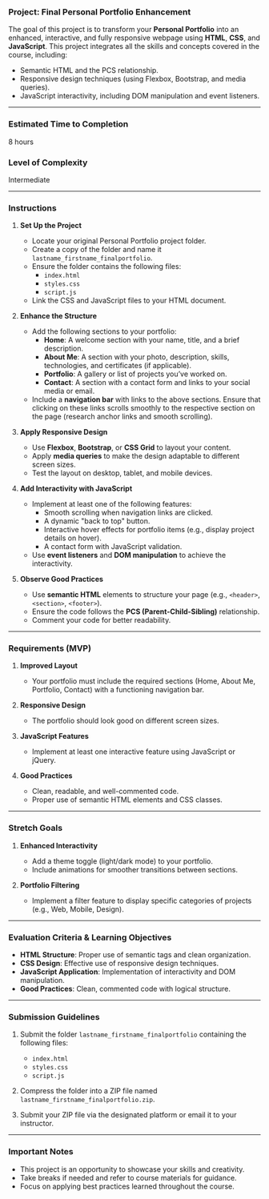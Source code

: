 ### **Project: Final Personal Portfolio Enhancement**

The goal of this project is to transform your **Personal Portfolio** into an enhanced, interactive, and fully responsive webpage using **HTML**, **CSS**, and **JavaScript**. This project integrates all the skills and concepts covered in the course, including:

- Semantic HTML and the PCS relationship.
- Responsive design techniques (using Flexbox, Bootstrap, and media queries).
- JavaScript interactivity, including DOM manipulation and event listeners.

---

### **Estimated Time to Completion**  
8 hours  

### **Level of Complexity**  
Intermediate  

---

### **Instructions**

1. **Set Up the Project**  
   - Locate your original Personal Portfolio project folder.  
   - Create a copy of the folder and name it `lastname_firstname_finalportfolio`.  
   - Ensure the folder contains the following files:  
     - `index.html`  
     - `styles.css`  
     - `script.js`  
   - Link the CSS and JavaScript files to your HTML document.

2. **Enhance the Structure**  
   - Add the following sections to your portfolio:
     - **Home**: A welcome section with your name, title, and a brief description.
     - **About Me**: A section with your photo, description, skills, technologies, and certificates (if applicable).
     - **Portfolio**: A gallery or list of projects you’ve worked on.
     - **Contact**: A section with a contact form and links to your social media or email.
   - Include a **navigation bar** with links to the above sections. Ensure that clicking on these links scrolls smoothly to the respective section on the page (research anchor links and smooth scrolling).

3. **Apply Responsive Design**  
   - Use **Flexbox**, **Bootstrap**, or **CSS Grid** to layout your content.
   - Apply **media queries** to make the design adaptable to different screen sizes.
   - Test the layout on desktop, tablet, and mobile devices.

4. **Add Interactivity with JavaScript**  
   - Implement at least one of the following features:
     - Smooth scrolling when navigation links are clicked.
     - A dynamic "back to top" button.
     - Interactive hover effects for portfolio items (e.g., display project details on hover).
     - A contact form with JavaScript validation.
   - Use **event listeners** and **DOM manipulation** to achieve the interactivity.

5. **Observe Good Practices**  
   - Use **semantic HTML** elements to structure your page (e.g., `<header>`, `<section>`, `<footer>`).  
   - Ensure the code follows the **PCS (Parent-Child-Sibling)** relationship.  
   - Comment your code for better readability.  

---

### **Requirements (MVP)**

1. **Improved Layout**  
   - Your portfolio must include the required sections (Home, About Me, Portfolio, Contact) with a functioning navigation bar.

2. **Responsive Design**  
   - The portfolio should look good on different screen sizes.  

3. **JavaScript Features**  
   - Implement at least one interactive feature using JavaScript or jQuery.  

4. **Good Practices**  
   - Clean, readable, and well-commented code.  
   - Proper use of semantic HTML elements and CSS classes.  

---

### **Stretch Goals**

1. **Enhanced Interactivity**  
   - Add a theme toggle (light/dark mode) to your portfolio.  
   - Include animations for smoother transitions between sections.

2. **Portfolio Filtering**  
   - Implement a filter feature to display specific categories of projects (e.g., Web, Mobile, Design). 

---

### **Evaluation Criteria & Learning Objectives**  

- **HTML Structure**: Proper use of semantic tags and clean organization.
- **CSS Design**: Effective use of responsive design techniques.
- **JavaScript Application**: Implementation of interactivity and DOM manipulation.
- **Good Practices**: Clean, commented code with logical structure.

---

### **Submission Guidelines**

1. Submit the folder `lastname_firstname_finalportfolio` containing the following files:  
   - `index.html`  
   - `styles.css`  
   - `script.js`  

2. Compress the folder into a ZIP file named `lastname_firstname_finalportfolio.zip`.  

3. Submit your ZIP file via the designated platform or email it to your instructor.  

---

### **Important Notes**  
- This project is an opportunity to showcase your skills and creativity.  
- Take breaks if needed and refer to course materials for guidance.  
- Focus on applying best practices learned throughout the course. 

